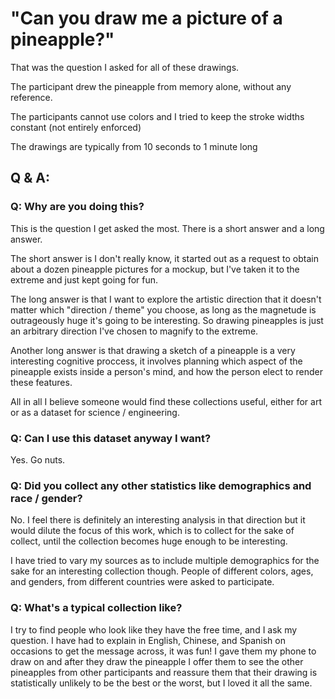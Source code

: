 # "Can you draw me a picture of a pineapple?"

That was the question I asked for all of these drawings. 

The participant drew the pineapple from memory alone, without any reference. 

The participants cannot use colors and I tried to keep the stroke widths constant (not entirely enforced)

The drawings are typically from 10 seconds to 1 minute long

## Q & A:

### Q: Why are you doing this?

This is the question I get asked the most. There is a short answer and a long answer.

The short answer is I don't really know, it started out as a request to obtain about a dozen pineapple pictures for a mockup, but I've taken it to the extreme and just kept going for fun.

The long answer is that I want to explore the artistic direction that it doesn't matter which "direction / theme" you choose, as long as the magnetude is outrageously huge it's going to be interesting. So drawing pineapples is just an arbitrary direction I've chosen to magnify to the extreme.

Another long answer is that drawing a sketch of a pineapple is a very interesting cognitive proccess, it involves planning which aspect of the pineapple exists inside a person's mind, and how the person elect to render these features. 

All in all I believe someone would find these collections useful, either for art or as a dataset for science / engineering.

### Q: Can I use this dataset anyway I want?

Yes. Go nuts.

### Q: Did you collect any other statistics like demographics and race / gender?

No. I feel there is definitely an interesting analysis in that direction but it
would dilute the focus of this work, which is to collect for the sake of
collect, until the collection becomes huge enough to be interesting.

I have tried to vary my sources as to include multiple demographics for the
sake for an interesting collection though. People of different colors, ages,
and genders, from different countries were asked to participate.

### Q: What's a typical collection like?

I try to find people who look like they have the free time, and I ask my
question. I have had to explain in English, Chinese, and Spanish on occasions
to get the message across, it was fun!  I gave them my phone to draw on and
after they draw the pineapple I offer them to see the other pineapples from
other participants and reassure them that their drawing is statistically
unlikely to be the best or the worst, but I loved it all the same.

